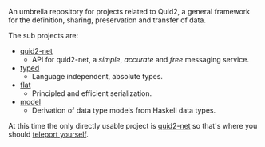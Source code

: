 An umbrella repository for projects related to Quid2, a general framework for the definition, sharing, preservation and transfer of data.

The sub projects are:
* [quid2-net](https://github.com/tittoassini/quid2-net)
  * API for quid2-net, a *simple*, *accurate* and *free* messaging service.
* [typed](typed)
  * Language independent, absolute types.
* [flat](https://github.com/tittoassini/flat)
  * Principled and efficient serialization.
* [model](https://github.com/tittoassini/model)
  * Derivation of data type models from Haskell data types.

At this time the only directly usable project is [quid2-net](https://github.com/tittoassini/quid2-net) so that's where you should [teleport yourself](https://github.com/tittoassini/quid2-net).

